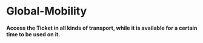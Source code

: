 # Global-Mobility

**Access the Ticket in all kinds of transport, while it is available for a certain time to be used on it.**
